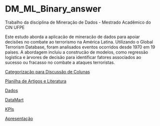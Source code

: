 # DM_ML_Binary_answer
Trabalho da disciplina de Mineração de Dados - Mestrado Acadêmico do CIN UFPE

Este estudo aborda a aplicacão de mineracão de dados para apoiar decisões no combate ao terrorismo na América Latina.
Utilizando o Global Terrorism Database, foram analisados eventos ocorridos desde 1970 em 19 países.
A abordagem incluiu a construcão de modelos, como regressão logística e  ́arvores de decisão
para identificar fatores associados ao sucesso ou fracasso no combate a ataques terroristas.

[Categorização para Discussão de Colunas](https://docs.google.com/document/d/1N_wlQe09FwuMtrLqvffWfsGjZydI7bDjnUkyN1y92N4/edit?usp=sharing)

[Planilha de Artigos e Literatura](https://docs.google.com/spreadsheets/d/1-RdvLGwixrCfm9mDJd3DG8yOw0WFIPZi_hydZfRgOL4/edit?usp=sharing)

[Dados](https://docs.google.com/spreadsheets/d/1priwDe7UXDmy9nzbXKZTDhQG9_NOB6FZafhcmQLOTfU/edit#gid=587864036)

[DataMart](https://docs.google.com/spreadsheets/d/1aXMHsjPRV39VNZNo6kS6jU3FkGrysVV_sukEQz_1Cso/edit#gid=0)

[KPIs](https://docs.google.com/spreadsheets/d/19gj4KdpuyoUhdHa77sLSxh5dut5Qshsqbq06UWon_Ys/edit#gid=353932470)

[Apresentação](https://docs.google.com/presentation/d/141zi0sUzdnzKpSh2uZtMI7pIPQB5LIeS5BpcS81yFgk/edit?usp=sharing)


